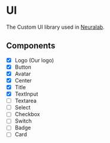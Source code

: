 # UI

The Custom UI library used in [Neuralab](https://neuralab.dev/).

## Components

- [x] Logo (Our logo) 
- [x] Button
- [x] Avatar
- [x] Center
- [x] Title
- [x] TextInput
- [ ] Textarea
- [ ] Select
- [ ] Checkbox
- [ ] Switch
- [ ] Badge
- [ ] Card